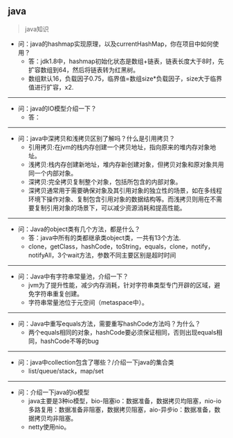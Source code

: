 ## java
> java知识
- 问：java的hashmap实现原理，以及currentHashMap，你在项目中如何使用？
  - 答：jdk1.8中，hashmap初始化状态是数组+链表，链表长度大于8时，先扩容数组到64，然后将链表转为红黑树。
  - 数组默认16，负载因子0.75，临界值=数组size*负载因子，size大于临界值进行扩容，x2.
--- 
- 问：java的IO模型介绍一下？
  - 答：
---
- 问：java中深拷贝和浅拷贝区别了解吗？什么是引用拷贝？
  - 引用拷贝:在jvm的栈内存创建一个拷贝地址，指向原来的堆内存对象地址。
  - 浅拷贝:栈内存创建新地址，堆内存新创建对象，但拷贝对象和原对象共用同一个内部对象。
  - 深拷贝:完全拷贝复制整个对象，包括所包含的内部对象。
  - 深拷贝通常用于需要确保对象及其引用对象的独立性的场景，如在多线程环境下操作对象、复制包含引用对象的数据结构等。而浅拷贝则用在不需要复制引用对象的场景下，可以减少资源消耗和提高性能。
---
- 问：Java的object类有几个方法，都是什么？
  - 答：java中所有的类都继承类object类，一共有13个方法.
  - clone，getClass，hashCode，toString，equals，clone，notify，notifyAll，3个wait方法，参数不同主要区别是超时时间
---  
- 问：Java中有字符串常量池，介绍一下？
  - jvm为了提升性能，减少内存消耗，针对字符串类型专门开辟的区域，避免字符串重复创建。
  - 字符串常量池位于元空间（metaspace中）。
---
- 问：Java中重写equals方法，需要重写hashCode方法吗？为什么？
  - 两个equals相同的对象，hashCode要必须保证相同，否则出现equals相同，hashCode不等的bug
---
- 问：java中collection包含了哪些？/介绍一下java的集合类
  - list/queue/stack，map/set

---
- 问：介绍一下java的io模型
  - java主要是3种io模型，bio-阻塞io：数据准备，数据拷贝均阻塞，nio-io多路复用：数据准备非阻塞，数据拷贝阻塞，aio-异步io：数据准备，数据拷贝均非阻塞。
  - netty使用nio。